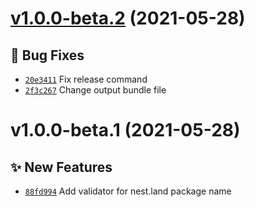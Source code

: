# [v1.0.0-beta.2](https://github.com/TomokiMiyauci/is-valid-package-name/compare/v1.0.0-beta.1...v1.0.0-beta.2) (2021-05-28)

## 🐛 Bug Fixes
- [`20e3411`](https://github.com/TomokiMiyauci/is-valid-package-name/commit/20e3411)   Fix release command 
- [`2f3c267`](https://github.com/TomokiMiyauci/is-valid-package-name/commit/2f3c267)   Change output bundle file

# v1.0.0-beta.1 (2021-05-28)

## ✨ New Features
- [`88fd994`](https://github.com/TomokiMiyauci/is-valid-package-name/commit/88fd994)   Add validator for nest.land package name
